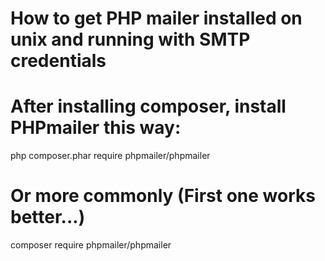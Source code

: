 # How to get PHP mailer installed on unix and running with SMTP credentials
# After installing composer, install PHPmailer this way:

php composer.phar require phpmailer/phpmailer

# Or more commonly (First one works better...)
composer require phpmailer/phpmailer

